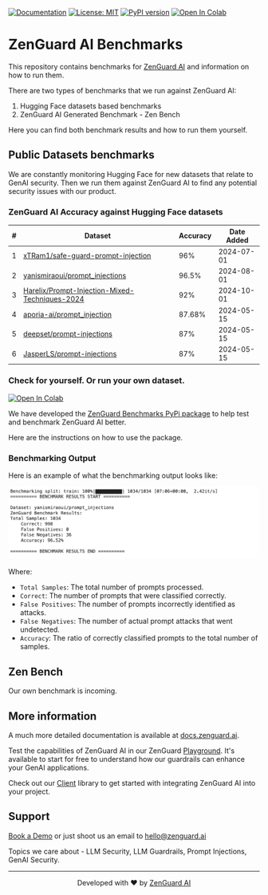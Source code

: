 <a href="https://docs.zenguard.ai/" target="_blank"><img src="https://img.shields.io/badge/docs-view-green" alt="Documentation"></a> [![License: MIT](https://img.shields.io/badge/License-MIT-green.svg)](https://opensource.org/licenses/MIT) [![PyPI version](https://img.shields.io/pypi/v/zenguard-benchmarks)](https://pypi.org/project/zenguard-benchmarks/) <a target="_blank" href="https://colab.research.google.com/github/ZenGuard-AI/zenguard-benchmarks/blob/main/assets/colabs/zenguard-benchmarks.ipynb">
  <img src="https://colab.research.google.com/assets/colab-badge.svg" alt="Open In Colab"/>
</a>

# ZenGuard AI Benchmarks

This repository contains benchmarks for [ZenGuard AI](https://zenguard.ai) and information on how to run them.

There are two types of benchmarks that we run against ZenGuard AI:

1. Hugging Face datasets based benchmarks
2. ZenGuard AI Generated Benchmark - Zen Bench

Here you can find both benchmark results and how to run them yourself.

## Public Datasets benchmarks

We are constantly monitoring Hugging Face for new datasets that relate to GenAI security. Then we run them against ZenGuard AI to find any potential security issues with our product.

### ZenGuard AI Accuracy against Hugging Face datasets

| # | Dataset | Accuracy | Date Added |
|---|---------|----------|------------|
| 1 | [xTRam1/safe-guard-prompt-injection](https://huggingface.co/datasets/xTRam1/safe-guard-prompt-injection) | 96% | 2024-07-01 |
| 2 | [yanismiraoui/prompt_injections](https://huggingface.co/datasets/yanismiraoui/prompt_injections) | 96.5% | 2024-08-01 |
| 3 | [Harelix/Prompt-Injection-Mixed-Techniques-2024](https://huggingface.co/datasets/Harelix/Prompt-Injection-Mixed-Techniques-2024) | 92% | 2024-10-01 |
| 4 | [aporia-ai/prompt_injection](https://huggingface.co/datasets/aporia-ai/prompt_injection) | 87.68% | 2024-05-15 |
| 5 | [deepset/prompt-injections](https://huggingface.co/datasets/deepset/prompt-injections) | 87% | 2024-05-15 |
| 6 | [JasperLS/prompt-injections](https://huggingface.co/datasets/JasperLS/prompt-injections) | 87% | 2024-05-15 |


### Check for yourself. Or run your own dataset.

<a target="_blank" href="https://colab.research.google.com/github/ZenGuard-AI/zenguard-benchmarks/blob/main/assets/colabs/zenguard-benchmarks.ipynb"><img src="https://colab.research.google.com/assets/colab-badge.svg" alt="Open In Colab"/></a>



We have developed the [ZenGuard Benchmarks PyPi package](https://pypi.org/project/zenguard-benchmarks/) to help test and benchmark ZenGuard AI better.

Here are the instructions on how to use the package. 

### Benchmarking Output


Here is an example of what the benchmarking output looks like:


![alt text](assets/images/benchmarking_output.png)


Where:

* `Total Samples`: The total number of prompts processed.
* `Correct`: The number of prompts that were classified correctly.
* `False Positives`: The number of prompts incorrectly identified as attacks.
* `False Negatives`: The number of actual prompt attacks that went undetected.
* `Accuracy`: The ratio of correctly classified prompts to the total number of samples.

## Zen Bench

Our own benchmark is incoming.

## More information

A much more detailed documentation is available at [docs.zenguard.ai](https://docs.zenguard.ai/).

Test the capabilities of ZenGuard AI in our ZenGuard [Playground](https://console.zenguard.ai/chat). It's available to start for free to understand how our guardrails can enhance your GenAI applications.

Check out our [Client](https://github.com/ZenGuard-AI/fast-llm-security-guardrails) library to get started with integrating ZenGuard AI into your project.

## Support

[Book a Demo](https://calendly.com/galym-u) or just shoot us an email to hello@zenguard.ai

Topics we care about - LLM Security, LLM Guardrails, Prompt Injections, GenAI Security.

---


<p align="center">Developed with ❤️ by <a href="https://zenguard.ai/">ZenGuard AI</a></p>
